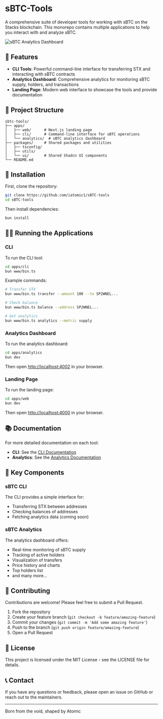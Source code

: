 # sBTC-Tools

A comprehensive suite of developer tools for working with sBTC on the Stacks blockchain. This monorepo contains multiple applications to help you interact with and analyze sBTC.

![sBTC Analytics Dashboard](https://hebbkx1anhila5yf.public.blob.vercel-storage.com/image-8RGr58qnZC5Hx5UNNRF5qsdUstnibU.png)

## 🚀 Features

- **CLI Tools**: Powerful command-line interface for transferring STX and interacting with sBTC contracts
- **Analytics Dashboard**: Comprehensive analytics for monitoring sBTC supply, holders, and transactions
- **Landing Page**: Modern web interface to showcase the tools and provide documentation

## 📁 Project Structure

```
sbtc-tools/
├── apps/
│   ├── web/      # Next.js landing page
│   ├── cli/      # Command-line interface for sBTC operations
│   └── analytics/  # sBTC analytics dashboard
├── packages/     # Shared packages and utilities
│   ├── tsconfig/
│   ├── utils/
│   └── ui/       # Shared Shadcn UI components
└── README.md
```

## 🔧 Installation

First, clone the repository:

```bash
git clone https://github.com/iatomic1/sBTC-tools
cd sBTC-tools
```

Then install dependencies:

```bash
bun install
```

## 🏃‍♂️ Running the Applications

### CLI

To run the CLI tool:

```bash
cd apps/cli
bun www/bin.ts
```

Example commands:

```bash
# Transfer STX
bun www/bin.ts transfer --amount 100 --to SP2WNEL...

# Check balance
bun www/bin.ts balance --address SP2WNEL...

# Get analytics
bun www/bin.ts analytics --metric supply
```

### Analytics Dashboard

To run the analytics dashboard:

```bash
cd apps/analytics
bun dev
```

Then open [http://localhost:4002](http://localhost:4002) in your browser.

### Landing Page

To run the landing page:

```bash
cd apps/web
bun dev
```

Then open [http://localhost:4000](http://localhost:4000) in your browser.

## 📚 Documentation

For more detailed documentation on each tool:

- **CLI**: See the [CLI Documentation](./apps/cli/README.md)
- **Analytics**: See the [Analytics Documentation](./apps/analytics/README.md)

## 🧩 Key Components

### sBTC CLI

The CLI provides a simple interface for:

- Transferring STX between addresses
- Checking balances of addresses
- Fetching analytics data (coming soon)

### sBTC Analytics

The analytics dashboard offers:

- Real-time monitoring of sBTC supply
- Tracking of active holders
- Visualization of transfers
- Price history and charts
- Top holders list
- and many more...

## 🤝 Contributing

Contributions are welcome! Please feel free to submit a Pull Request.

1. Fork the repository
2. Create your feature branch (`git checkout -b feature/amazing-feature`)
3. Commit your changes (`git commit -m 'Add some amazing feature'`)
4. Push to the branch (`git push origin feature/amazing-feature`)
5. Open a Pull Request

## 📄 License

This project is licensed under the MIT License - see the LICENSE file for details.

## 📞 Contact

If you have any questions or feedback, please open an issue on GitHub or reach out to the maintainers.

---

Born from the void, shaped by Atomic
